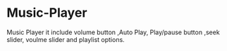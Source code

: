 # Music-Player
Music Player it include volume button ,Auto Play, Play/pause button ,seek slider, voulme slider and playlist options.
